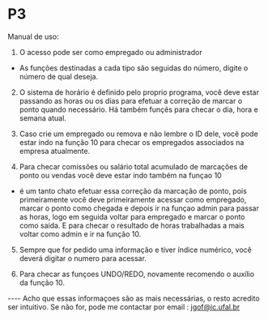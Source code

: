 # P3
Manual de uso:

1. O acesso pode ser como empregado ou administrador
- As funções destinadas a cada tipo são seguidas do número, digite o número de qual deseja.

2. O sistema de horário é definido pelo proprio programa, você deve estar passando as horas ou os dias para efetuar a correção de marcar o ponto quando necessário. Há também funçẽs para checar o dia, hora e semana atual.

3. Caso crie um empregado ou remova e não lembre o ID dele, você pode estar indo na função 10 para checar os empregados associados na empresa atualmente.

4. Para checar comissões ou salário total acumulado de marcações de ponto ou vendas você deve estar indo também na funçao 10
- é um tanto chato efetuar essa correção da marcação de ponto, pois primeiramente você deve primeiramente acessar como empregado, marcar o ponto como chegada e depois ir na funçao admin para passar as horas, logo em seguida voltar para empregado e marcar o ponto como saida. E para checar o resultado de horas trabalhadas a mais voltar como admin e ir na função 10.

5. Sempre que for pedido uma informação e tiver índice numérico, você deverá digitar o numero para acessar.

6. Para checar as funçoes UNDO/REDO, novamente recomendo o auxílio da função 10.

---- Acho que essas informaçoes são as mais necessárias, o resto acredito ser intuitivo. Se não for, pode me contactar por email : jgof@ic.ufal.br

